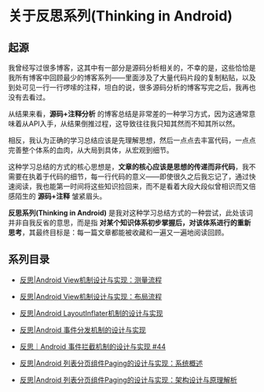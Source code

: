 # 关于反思系列(Thinking in Android)

## 起源

我曾经写过很多博客，这其中有一部分是源码分析相关的，不幸的是，这些恰恰是我所有博客中回顾最少的博客系列——里面涉及了大量代码片段的复制粘贴，以及到处可见一行一行啰嗦的注释，坦白的说，很多源码分析的博客写完之后，我再也没有去看过。

从结果来看，**源码+注释分析** 的博客总结是非常差的一种学习方式，因为这通常意味着从API入手，从结果倒推过程，这导致往往我只知其然而不知其所以然。

相反，我认为正确的学习总结应该是先理解思想，然后一点点去丰富代码，一点点完善整个体系的血肉，从大局到具体，从宏观到细节。

这种学习总结的方式的核心思想是，**文章的核心应该是思想的传递而非代码**，我不需要在执着于代码的细节，每一行代码的意义——即使很久之后我忘记了，通过快速阅读，我也能第一时间将这些知识捡回来，而不是看着大段大段似曾相识而又倍感陌生的 **源码+注释** 皱紧眉头。

**反思系列(Thinking in Android)** 是我对这种学习总结方式的一种尝试，此处该词并非自我反省的意思，而是指 **对某个知识体系初步掌握后，对该体系进行的重新思考**，其最终目标是：每一篇文章都能被收藏和一遍又一遍地阅读回顾。

## 系列目录

* [反思|Android View机制设计与实现：测量流程](https://github.com/qingmei2/android-programming-profile/blob/master/src/%E5%8F%8D%E6%80%9D%E7%B3%BB%E5%88%97/View/%E5%8F%8D%E6%80%9D%7CAndroid%20View%E6%9C%BA%E5%88%B6%E8%AE%BE%E8%AE%A1%E4%B8%8E%E5%AE%9E%E7%8E%B0%EF%BC%9A%E6%B5%8B%E9%87%8F%E6%B5%81%E7%A8%8B.md)  
* [反思|Android View机制设计与实现：布局流程](https://github.com/qingmei2/android-programming-profile/blob/master/src/反思系列/View/反思%7CAndroid%20View机制设计与实现：布局流程.md)

* [反思|Android LayoutInflater机制的设计与实现](https://github.com/qingmei2/android-programming-profile/blob/master/src/反思系列/Activity/LayoutInflater/反思%7CAndroid%20LayoutInflater的设计与实现.md)
* [反思|Android 事件分发机制的设计与实现](https://github.com/qingmei2/android-programming-profile/blob/master/src/%E5%8F%8D%E6%80%9D%E7%B3%BB%E5%88%97/View/%E5%8F%8D%E6%80%9D%7CAndroid%20%E4%BA%8B%E4%BB%B6%E5%88%86%E5%8F%91%E6%9C%BA%E5%88%B6%E7%9A%84%E8%AE%BE%E8%AE%A1%E4%B8%8E%E5%AE%9E%E7%8E%B0.md)
* [反思｜Android 事件拦截机制的设计与实现 #44](https://github.com/qingmei2/blogs/issues/44)

* [反思|Android 列表分页组件Paging的设计与实现：系统概述](https://github.com/qingmei2/blogs/issues/30)
* [反思|Android 列表分页组件Paging的设计与实现：架构设计与原理解析](https://github.com/qingmei2/blogs/issues/31)
